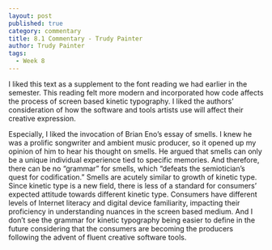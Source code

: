 ```yaml
---
layout: post
published: true
category: commentary
title: 8.1 Commentary - Trudy Painter
author: Trudy Painter
tags:
  - Week 8
---
```

I liked this text as a supplement to the font reading we had earlier in the semester. This reading felt more modern and incorporated how code affects the process of screen based kinetic typography. I liked the authors’ consideration of how the software and tools artists use will affect their creative expression.

Especially, I liked the invocation of Brian Eno’s essay of smells. I knew he was a prolific songwriter and ambient music producer, so it opened up my opinion of him to hear his thought on smells. He argued that smells can only be a unique individual experience tied to specific memories. And therefore, there can be no “grammar” for smells, which “defeats the semiotician’s quest for codification.” Smells are acutely similar to growth of kinetic type. Since kinetic type is a new field, there is less of a standard for consumers’ expected attitude towards different kinetic type. Consumers have different levels of Internet literacy and digital device familiarity, impacting their proficiency in understanding nuances in the screen based medium. And I don’t see the grammar for kinetic typography being easier to define in the future considering that the consumers are becoming the producers following the advent of fluent creative software tools.

